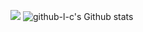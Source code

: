 ![](https://github-readme-stats.vercel.app/api?username=github-l-c&theme=dracula)
![github-l-c's Github stats](https://github-readme-stats.vercel.app/api?username=github-l-c&show_icons=true)
